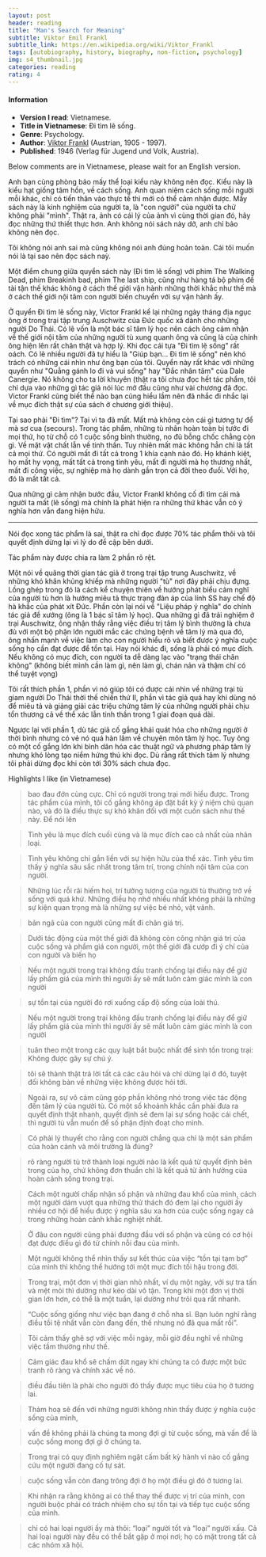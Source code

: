 ```yaml
---
layout: post
header: reading
title: "Man's Search for Meaning"
subtitle: Viktor Emil Frankl
subtitle_link: https://en.wikipedia.org/wiki/Viktor_Frankl
tags: [autobiography, history, biography, non-fiction, psychology]
img: s4_thumbnail.jpg
categories: reading
rating: 4
---
```



<h4 class="post-more">Information</h4>

- **Version I read**: Vietnamese.
- **Title in Vietnamese**: Đi tìm lẽ sống.
- **Genre**: Psychology.
- **Author**: [Viktor Frankl](https://en.wikipedia.org/wiki/Viktor_Frankl) (Austrian, 1905 - 1997).
- **Published**: 1946 (Verlag für Jugend und Volk, Austria).

<div class="alert alert-success" role="alert">
Below comments are in Vietnamese, please wait for an English version.
</div>

Anh bạn cùng phòng bảo mấy thể loại kiểu này không nên đọc. Kiểu này là kiểu hạt giống tâm hồn, về cách sống. Anh quan niệm cách sống mỗi người mỗi khác, chỉ có tiến thân vào thực tế thì mới có thể cảm nhận được. Mấy sách này là kinh nghiệm của người ta, là "con người" của người ta chứ không phải "mình". Thật ra, ảnh có cái lý của ảnh vì cùng thời gian đó, hãy đọc những thứ thiết thực hơn. Anh không nói sách này dở, anh chỉ bảo không nên đọc.

Tôi không nói anh sai mà cũng không nói anh đúng hoàn toàn. Cái tôi muốn nói là tại sao nên đọc sách naỳ.

Một điểm chung giữa quyển sách này (Đi tìm lẽ sống) với phim The Walking Dead, phim Breakinh bad, phim The last ship, cũng như hàng tá bộ phim đề tài tận thế khác không ở cách thế giới vận hành những thời khắc như thế mà ở cách thế giới nội tâm con người biến chuyển với sự vận hành ấy.

Ở quyển Đi tìm lẽ sống này, Victor Frankl kể lại những ngày tháng địa ngục ông ở trong trại tập trung Auschwitz của Đức quốc xã dành cho những người Do Thái.
Có lẽ vốn là một bác sĩ tâm lý học nên cách ông cảm nhận về thế giới nội tâm của những người tù xung quanh ông và cũng là của chính ông hiện lên rất chân thật và hợp lý.
Khi đọc cái tựa "Đi tìm lẽ sống" rất oách. Có lẽ nhiều người đã tự hiểu là "Giúp bạn... Đi tìm lẽ sống" nên khó trách có những cái nhìn như ông bạn của tôi. Quyển này rất khác với những quyển như "Quẳng gánh lo đi và vui sống" hay "Đắc nhân tâm" của Dale Canergie. Nó không cho ta lời khuyên (thật ra tôi chưa đọc hết tác phẩm, tôi chỉ dựa vào những gì tác giả nói lúc mở đầu cũng như vài chương đã đọc. Victor Frankl cũng biết thể nào bạn cũng hiểu lầm nên đã nhắc đi nhắc lại về mục đích thật sự của sách ở chương giới thiệu).

Tại sao phải "Đi tìm"? Tại vì ta đã mất. Mất mà không còn cái gì tương tự để mà sơ cua (secours). Trong tác phẩm, những tù nhân hoàn toàn bị tước đi mọi thứ, họ từ chỗ có 1 cuộc sống bình thường, no đủ bỗng chốc chẳng còn gì. Về mặt vật chất lẫn về tinh thần. Tuy nhiên mất mác không hẳn chỉ là tất cả mọi thứ. Có người mất đi tất cả trong 1 khía cạnh nào đó. Họ khánh kiệt, họ mất hy vọng, mất tất cả trong tình yêu, mất đi người mà họ thương nhất, mất đi công việc, sự nghiệp mà họ dành gần trọn cả đời theo đuổi. Với họ, đó là mất tất cả.

Qua những gì cảm nhận bước đầu, Victor Frankl không cố đi tìm cái mà người ta mất (lẽ sống) mà chính là phát hiện ra những thứ khác vẫn có ý nghĩa hơn vẫn đang hiện hữu.

---

Nói đọc xong tác phẩm là sai, thật ra chỉ đọc được 70% tác phẩm thôi và tôi quyết định dừng lại vì lý do đề cập bên dưới.

Tác phẩm này được chia ra làm 2 phần rõ rệt.

Một nói về quãng thời gian tác giả ở trong trại tập trung Auschwitz, về những khó khăn khủng khiếp mà những người "tù" nơi đây phải chịu đựng. Lồng ghép trong đó là cách kể chuyện thiên về hướng phát biểu cảm nghĩ của người tù hơn là hướng miêu tả thực trạng đàn áp của lính SS hay chế độ hà khắc của phát xít Đức.
Phần còn lại nói về "Liệu pháp ý nghĩa" do chính tác giả đề xướng (ông là 1 bác sĩ tâm lý học). Qua những gì đã trải nghiệm ở trại Auschwitz, ông nhận thấy rằng việc điều trị tâm lý bình thường là chưa đủ với một bộ phận lớn người mắc các chứng bệnh về tâm lý mà qua đó, ông nhấn mạnh về việc làm cho con người hiểu rõ và biết được ý nghĩa cuộc sống họ cần đạt được để tồn tại. Hay nói khác đi, sống là phải có mục đích. Nếu không có mục đích, con người ta dễ dàng lạc vào "trạng thái chân không" (không biết mình cần làm gì, nên làm gì, chán nản và thậm chí có thể tuyệt vọng)

Tôi rất thích phần 1, phần vì nó giúp tôi có được cái nhìn về những trại tù giam người Do Thái thời thế chiến thứ II, phần vì tác giả quá hay khi dùng nó để miêu tả và giảng giải các triệu chứng tâm lý của những người phải chịu tổn thương cả về thể xác lẫn tinh thần trong 1 giai đoạn quá dài.

Ngược lại với phần 1, dù tác giả cố gắng khái quát hóa cho những người ở thời bình nhưng có vẻ nó quá hàn lâm về chuyên môn tâm lý học. Tuy ông có một cố gắng lớn khi bình dân hóa các thuật ngữ và phương pháp tâm lý nhưng khó lòng tạo niềm hứng thú khi đọc. Dù rằng rất thích tâm lý nhưng tôi phải dừng đọc khi còn tới 30% sách chưa đọc.

<div class="tomTat">
<div id="btTomTat" class="collapsed" data-toggle="collapse" href="#ndTomTat"><span>Highlights I like (in Vietnamese)</span></div>
<div id="ndTomTat" markdown="1" class="collapse multi-collapse">

> bao đau đớn cùng cực. Chỉ có người trong trại mới hiểu được. Trong tác phẩm của mình, tôi cố gắng không áp đặt bất kỳ ý niệm chủ quan nào, và đó là điều thực sự khó khăn đối với một cuốn sách như thế này. Để nói lên

> Tình yêu là mục đích cuối cùng và là mục đích cao cả nhất của nhân loại.

> Tình yêu không chỉ gắn liền với sự hiện hữu của thể xác. Tình yêu tìm thấy ý nghĩa sâu sắc nhất trong tâm trí, trong chính nội tâm của con người.

> Những lúc rỗi rãi hiếm hoi, trí tưởng tượng của người tù thường trở về sống với quá khứ. Những điều họ nhớ nhiều nhất không phải là những sự kiện quan trọng mà là những sự việc bé nhỏ, vặt vãnh.

> bản ngã của con người cũng mất đi chân giá trị.

> Dưới tác động của một thế giới đã không còn công nhận giá trị của cuộc sống và phẩm giá con người, một thế giới đã cướp đi ý chí của con người và biến họ

> Nếu một người trong trại không đấu tranh chống lại điều này để giữ lấy phẩm giá của mình thì người ấy sẽ mất luôn cảm giác mình là con người

> sự tồn tại của người đó rơi xuống cấp độ sống của loài thú.

> Nếu một người trong trại không đấu tranh chống lại điều này để giữ lấy phẩm giá của mình thì người ấy sẽ mất luôn cảm giác mình là con người

> tuân theo một trong các quy luật bắt buộc nhất để sinh tồn trong trại: Không được gây sự chú ý.

> tôi sẽ thành thật trả lời tất cả các câu hỏi và chỉ dừng lại ở đó, tuyệt đối không bàn về những việc không được hỏi tới.

> Ngoài ra, sự vô cảm cũng góp phần không nhỏ trong việc tác động đến tâm lý của người tù. Có một số khoảnh khắc cần phải đưa ra quyết định thật nhanh, quyết định sẽ đem lại sự sống hoặc cái chết, thì người tù vẫn muốn để số phận định đoạt cho mình.

> Có phải lý thuyết cho rằng con người chẳng qua chỉ là một sản phẩm của hoàn cảnh và môi trường là đúng?

> rõ ràng người tù trở thành loại người nào là kết quả từ quyết định bên trong của họ, chứ không đơn thuần chỉ là kết quả từ ảnh hưởng của hoàn cảnh sống trong trại.

> Cách một người chấp nhận số phận và những đau khổ của mình, cách một người dám vượt qua những thử thách đó đem lại cho người ấy nhiều cơ hội để hiểu được ý nghĩa sâu xa hơn của cuộc sống ngay cả trong những hoàn cảnh khắc nghiệt nhất.

> Ở đâu con người cũng phải đương đầu với số phận và cũng có cơ hội đạt được điều gì đó từ chính nỗi đau của mình.

> Một người không thể nhìn thấy sự kết thúc của việc “tồn tại tạm bợ” của mình thì không thể hướng tới một mục đích tối hậu trong đời.

> Trong trại, một đơn vị thời gian nhỏ nhất, ví dụ một ngày, với sự tra tấn và mệt mỏi thì dường như kéo dài vô tận. Trong khi một đơn vị thời gian lớn hơn, có thể là một tuần, lại dường như trôi qua rất nhanh.

> “Cuộc sống giống như việc bạn đang ở chỗ nha sĩ. Bạn luôn nghĩ rằng điều tồi tệ nhất vẫn còn đang đến, thế nhưng nó đã qua mất rồi”.

> Tôi cảm thấy ghê sợ với việc mỗi ngày, mỗi giờ đều nghĩ về những việc tầm thường như thế.

> Cảm giác đau khổ sẽ chấm dứt ngay khi chúng ta có được một bức tranh rõ ràng và chính xác về nó.

> điều đầu tiên là phải cho người đó thấy được mục tiêu của họ ở tương lai.

> Thảm hoạ sẽ đến với những người không nhìn thấy được ý nghĩa cuộc sống của mình,

> vấn đề không phải là chúng ta mong đợi gì từ cuộc sống, mà vấn đề là cuộc sống mong đợi gì ở chúng ta.

> Trong trại có quy định nghiêm ngặt cấm bất kỳ hành vi nào cố gắng cứu một người đang cố tự sát.

> cuộc sống vẫn còn đang trông đợi ở họ một điều gì đó ở tương lai.

> Khi nhận ra rằng không ai có thể thay thế được vị trí của mình, con người buộc phải có trách nhiệm cho sự tồn tại và tiếp tục cuộc sống của mình.

> chỉ có hai loại người ấy mà thôi: “loại” người tốt và “loại” người xấu. Cả hai loại người này đều có thể bắt gặp ở mọi nơi; họ có mặt trong tất cả các nhóm xã hội.

</div>
</div>